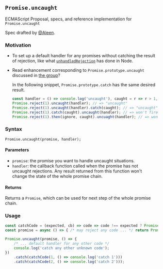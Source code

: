 ## `Promise.uncaught`

ECMAScript Proposal, specs, and reference implementation for `Promise.uncaught`

Spec drafted by [@Aleen](https://github.com/aleen42).

### Motivation

- To set up a default handler for any promises without catching the result of rejection, like what [`unhandledRejection`](https://nodejs.org/api/process.html#process_event_unhandledrejection) has done in Node.
- Read enhancement corresponding to `Promise.prototype.uncaught` discussed in [the group](https://es.discourse.group/t/promise-prototype-uncaught/507/3)?

    In the following snippet, `Promise.prototype.catch` has the same desired result.

    ```js
    const handler = () => console.log('uncaught'), caught = r => r > 1, ignore = () => {};
    Promise.reject(1).uncaught(handler); // => "uncaught"
    Promise.reject(1).uncaught(handler).catch(caught); // => "uncaught"
    Promise.reject(1).catch(caught).uncaught(handler); // => won't fired as already been caught
    Promise.reject(1).then(ignore, caught).uncuaght(handler); // => won't fired as already been caught  
    ```

### Syntax

```
Promise.uncaught(promise, handler); 
```

#### Parameters

- `promise`: the promise you want to handle uncaught situations.
- `handler`: the callback function called when the promise has not uncaught rejections. Any result returned from this function won't change the state of the whole promise chain.

#### Returns

Returns a `Promise`, which can be used for next step of the whole promise chain.

### Usage

```js
const catchCode = (expected, cb) => code => code !== expected ? Promise.reject(code) : cb();
const promise = async () => { /* may reject any code ... */ return Promise.reject(anyCode); };

Promise.uncaught(promise, () => {
    /* ... default handler for any other code */
    console.log('catch any other unknown code');
})
    .catch(catchCode(1, () => console.log('catch 1')))
    .catch(catchCode(2, () => console.log('catch 2')));    
```
